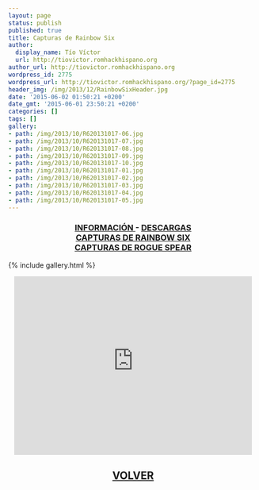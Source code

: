 ```yaml
---
layout: page
status: publish
published: true
title: Capturas de Rainbow Six
author:
  display_name: Tío Víctor
  url: http://tiovictor.romhackhispano.org
author_url: http://tiovictor.romhackhispano.org
wordpress_id: 2775
wordpress_url: http://tiovictor.romhackhispano.org/?page_id=2775
header_img: /img/2013/12/RainbowSixHeader.jpg
date: '2015-06-02 01:50:21 +0200'
date_gmt: '2015-06-01 23:50:21 +0200'
categories: []
tags: []
gallery:
- path: /img/2013/10/R620131017-06.jpg
- path: /img/2013/10/R620131017-07.jpg
- path: /img/2013/10/R620131017-08.jpg
- path: /img/2013/10/R620131017-09.jpg
- path: /img/2013/10/R620131017-10.jpg
- path: /img/2013/10/R620131017-01.jpg
- path: /img/2013/10/R620131017-02.jpg
- path: /img/2013/10/R620131017-03.jpg
- path: /img/2013/10/R620131017-04.jpg
- path: /img/2013/10/R620131017-05.jpg
---
```

<h3 style="text-align: center;"><strong><a href="http://tiovictor.romhackhispano.org/saga-rainbow-six-para-pc/informacion/">INFORMACIÓN </a>- <a href="http://tiovictor.romhackhispano.org/saga-rainbow-six-para-pc/descargar/">DESCARGAS</a><br>
<a href="http://tiovictor.romhackhispano.org/saga-rainbow-six-para-pc/capturasr6/">CAPTURAS DE RAINBOW SIX</a><br>
<a href="http://tiovictor.romhackhispano.org/saga-rainbow-six-para-pc/capturasrogue/">CAPTURAS DE ROGUE SPEAR</a></strong></h3>

{% include gallery.html %}

<p style="text-align: center;"><iframe src="https://www.youtube-nocookie.com/embed/tByfu3q1QMc?rel=0" width="480" height="360" frameborder="0" allowfullscreen="allowfullscreen"></iframe></p>

<h2 style="text-align: center;"><a href="http://tiovictor.romhackhispano.org/saga-rainbow-six-para-pc/"><strong>VOLVER</strong></a></h2>

